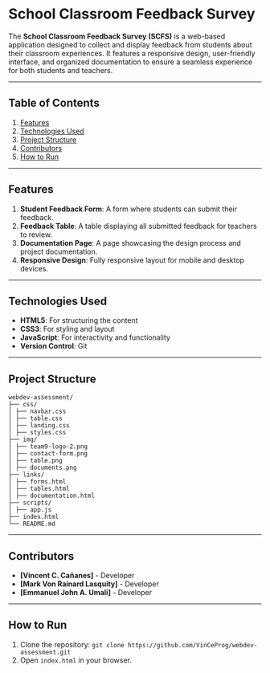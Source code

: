 # School Classroom Feedback Survey

The **School Classroom Feedback Survey (SCFS)** is a web-based application designed to collect and display feedback from students about their classroom experiences. It features a responsive design, user-friendly interface, and organized documentation to ensure a seamless experience for both students and teachers.

---

## Table of Contents

1. [Features](#features)
2. [Technologies Used](#technologies-used)
3. [Project Structure](#project-structure)
4. [Contributors](#contributors)
5. [How to Run](#how-to-run)

---

## Features

1. **Student Feedback Form**: A form where students can submit their feedback.
2. **Feedback Table**: A table displaying all submitted feedback for teachers to review.
3. **Documentation Page**: A page showcasing the design process and project documentation.
4. **Responsive Design**: Fully responsive layout for mobile and desktop devices.

---

## Technologies Used

- **HTML5**: For structuring the content
- **CSS3**: For styling and layout
- **JavaScript**: For interactivity and functionality
- **Version Control**: Git

---

## Project Structure

```
webdev-assessment/
├── css/
│ ├── navbar.css
│ ├── table.css
│ ├── landing.css
│ ├── styles.css
├── img/
│ ├── team9-logo-2.png
│ ├── contact-form.png
│ ├── table.png
│ ├── documents.png
├── links/
│ ├── forms.html
│ ├── tables.html
│ ├── documentation.html
├── scripts/
│ ├── app.js
├── index.html
└── README.md
```

---

## Contributors

- **[Vincent C. Cañanes]** - Developer
- **[Mark Von Rainard Lasquity]** - Developer
- **[Emmanuel John A. Umali]** - Developer

---

## How to Run

1. Clone the repository: `git clone https://github.com/VinCeProg/webdev-assessment.git`
2. Open `index.html` in your browser.
